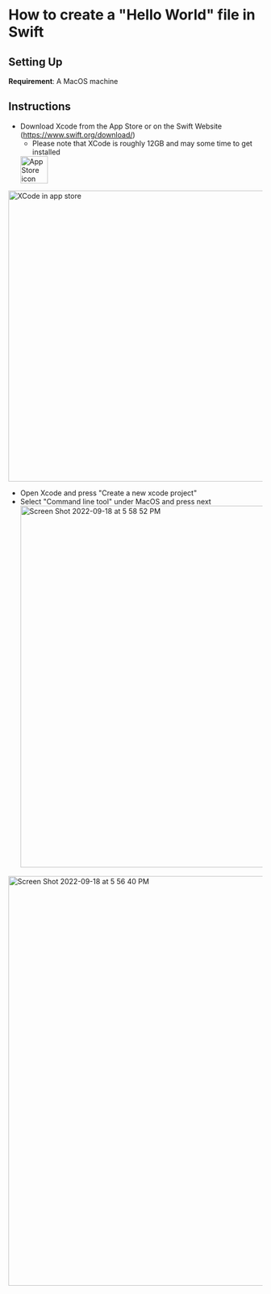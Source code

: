 # How to create a "Hello World" file in Swift 

## Setting Up 

**Requirement**: A MacOS machine 

## Instructions 

* Download Xcode from the App Store or on the Swift Website (https://www.swift.org/download/)
  * Please note that XCode is roughly 12GB and may some time to get installed 
  <img width="54" alt="App Store icon" src="https://user-images.githubusercontent.com/49759112/190929464-1bd42dae-a450-42e1-b336-9cbc5fd4f5d8.png">
<img width="576" alt="XCode in app store" src="https://user-images.githubusercontent.com/49759112/190929454-40593d38-eff4-4662-8063-321be3c0e4da.png">

* Open Xcode and press "Create a new xcode project" 
 * Select "Command line tool" under MacOS and press next
    <img width="716" alt="Screen Shot 2022-09-18 at 5 58 52 PM" src="https://user-images.githubusercontent.com/49759112/190929624-7d24f75e-0010-4e6b-8385-24d0b6f8e344.png">



<img width="811" alt="Screen Shot 2022-09-18 at 5 56 40 PM" src="https://user-images.githubusercontent.com/49759112/190929536-ae1cf56e-5ac8-46c7-abf8-5fcc5bd8ca60.png">
